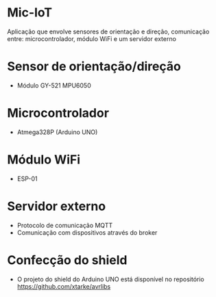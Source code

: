 # Mic-IoT
  Aplicação que envolve sensores de orientação e direção, comunicação entre: microcontrolador, módulo WiFi e um servidor externo
# Sensor de orientação/direção
- Módulo GY-521 MPU6050
# Microcontrolador 
- Atmega328P (Arduino UNO)
# Módulo WiFi 
- ESP-01
# Servidor externo
- Protocolo de comunicação MQTT
- Comunicação com dispositivos através do broker
# Confecção do shield
- O projeto do shield do Arduino UNO está disponível no repositório https://github.com/xtarke/avrlibs
